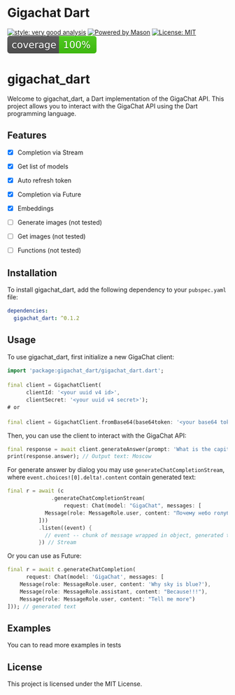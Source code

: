 # Gigachat Dart
[![style: very good analysis][very_good_analysis_badge]][very_good_analysis_link]
[![Powered by Mason](https://img.shields.io/endpoint?url=https%3A%2F%2Ftinyurl.com%2Fmason-badge)](https://github.com/felangel/mason)
[![License: MIT][license_badge]][license_link]
[![Coverage](https://raw.githubusercontent.com/pwrshi/gigachat_dart/main/coverage_badge.svg)]()

# gigachat_dart

Welcome to gigachat_dart, a Dart implementation of the GigaChat API. This project allows you to interact with the GigaChat API using the Dart programming language.

## Features

- [x] Completion via Stream
- [x] Get list of models
- [x] Auto refresh token
- [x] Completion via Future
- [x] Embeddings
- [ ] Generate images (not tested)
- [ ] Get images (not tested)
- [ ] Functions (not tested)



## Installation

To install gigachat_dart, add the following dependency to your `pubspec.yaml` file:

```yaml
dependencies:
  gigachat_dart: ^0.1.2
```

## Usage

To use gigachat_dart, first initialize a new GigaChat client:

```dart
import 'package:gigachat_dart/gigachat_dart.dart';

final client = GigachatClient(
      clientId: '<your uuid v4 id>',
      clientSecret: '<your uuid v4 secret>');
# or

final client = GigachatClient.fromBase64(base64token: '<your base64 token>');

```

Then, you can use the client to interact with the GigaChat API:

```dart
final response = await client.generateAnswer(prompt: 'What is the capital of Russia?');
print(response.answer); // Output text: Moscow
```

For generate answer by dialog you may use `generateChatCompletionStream`, where `event.choices![0].delta!.content` contain generated text:

```dart
final r = await (c
              .generateChatCompletionStream(
                  request: Chat(model: "GigaChat", messages: [
            Message(role: MessageRole.user, content: "Почему небо голубое?")
          ]))
          .listen((event) {
            // event -- chunk of message wrapped in object, generated text in event.choices![0].delta!.content
          }) // Stream
```
Or you can use as Future:

```dart
final r = await c.generateChatCompletion(
      request: Chat(model: 'GigaChat', messages: [
    Message(role: MessageRole.user, content: 'Why sky is blue?'),
    Message(role: MessageRole.assistant, content: "Because!!!"),
    Message(role: MessageRole.user, content: "Tell me more")
])); // generated text
```

## Examples

You can to read more examples in tests


## License

This project is licensed under the MIT License.

[dart_install_link]: https://dart.dev/get-dart
[github_actions_link]: https://docs.github.com/en/actions/learn-github-actions
[license_badge]: https://img.shields.io/badge/license-MIT-blue.svg
[license_link]: https://opensource.org/licenses/MIT
[logo_black]: https://raw.githubusercontent.com/VGVentures/very_good_brand/main/styles/README/vgv_logo_black.png#gh-light-mode-only
[logo_white]: https://raw.githubusercontent.com/VGVentures/very_good_brand/main/styles/README/vgv_logo_white.png#gh-dark-mode-only
[mason_link]: https://github.com/felangel/mason
[very_good_analysis_badge]: https://img.shields.io/badge/style-very_good_analysis-B22C89.svg
[very_good_analysis_link]: https://pub.dev/packages/very_good_analysis
[very_good_coverage_link]: https://github.com/marketplace/actions/very-good-coverage
[very_good_ventures_link]: https://verygood.ventures
[very_good_ventures_link_light]: https://verygood.ventures#gh-light-mode-only
[very_good_ventures_link_dark]: https://verygood.ventures#gh-dark-mode-only
[very_good_workflows_link]: https://github.com/VeryGoodOpenSource/very_good_workflows